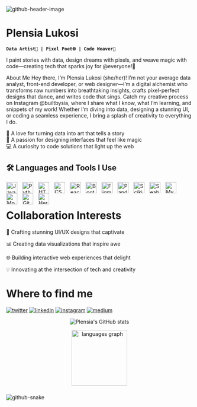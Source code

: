 
![github-header-image](https://github.com/user-attachments/assets/02a8c9e0-b8e2-4ceb-bc03-33b5ba6128e8)

# Plensia Lukosi 
**`Data Artist🎨 | Pixel Poet🌐 | Code Weaver🧵`** 

I paint stories with data, design dreams with pixels, and weave magic with code—creating tech that sparks joy for @everyone!🌟  

About Me
Hey there, I’m Plensia Lukosi (she/her)! I’m not your average data analyst, front-end developer, or web designer—I’m a digital alchemist who transforms raw numbers into breathtaking insights, crafts pixel-perfect designs that dance, and writes code that sings. Catch my creative process on Instagram @builtbysia, where I share what I know, what I’m learning, and snippets of my work! Whether I’m diving into data, designing a stunning UI, or coding a seamless experience, I bring a splash of creativity to everything I do.

🌟 A love for turning data into art that tells a story  
🎨 A passion for designing interfaces that feel like magic  
💻 A curiosity to code solutions that light up the web

<h2>🛠️ Languages and Tools I Use</h2>
<img align="left" alt="JavaScript" width="30px" style="padding-right:10px;" src="https://cdn.jsdelivr.net/gh/devicons/devicon/icons/javascript/javascript-plain.svg" />  
<img align="left" alt="Python" width="30px" style="padding-right:10px;" src="https://cdn.jsdelivr.net/gh/devicons/devicon/icons/python/python-plain.svg" />  
<img align="left" alt="HTML" width="30px" style="padding-right:10px;" src="https://cdn.jsdelivr.net/gh/devicons/devicon/icons/html5/html5-plain.svg" />  
<img align="left" alt="CSS" width="30px" style="padding-right:10px;" src="https://cdn.jsdelivr.net/gh/devicons/devicon/icons/css3/css3-plain.svg" />  
<img align="left" alt="React" width="30px" style="padding-right:10px;" src="https://cdn.jsdelivr.net/gh/devicons/devicon/icons/react/react-original.svg" />  
<img align="left" alt="Bootstrap" width="30px" style="padding-right:10px;" src="https://cdn.jsdelivr.net/gh/devicons/devicon/icons/bootstrap/bootstrap-plain.svg" />  
<img align="left" alt="Figma" width="30px" style="padding-right:10px;" src="https://cdn.jsdelivr.net/gh/devicons/devicon/icons/figma/figma-original.svg" />  
<img align="left" alt="Pandas" width="30px" style="padding-right:10px;" src="https://cdn.jsdelivr.net/gh/devicons/devicon/icons/pandas/pandas-original.svg" />  
<img align="left" alt="Scikit-learn" width="30px" style="padding-right:10px;" src="https://upload.wikimedia.org/wikipedia/commons/0/05/Scikit_learn_logo_small.svg" />  
<img align="left" alt="Seaborn" width="30px" style="padding-right:10px;" src="https://seaborn.pydata.org/_images/logo-mark-lightbg.svg" />  
<img align="left" alt="MySQL" width="30px" style="padding-right:10px;" src="https://cdn.jsdelivr.net/gh/devicons/devicon@latest/icons/mysql/mysql-original.svg" />          
<img align="left" alt="MongoDB" width="30px" style="padding-right:10px;" src="https://cdn.jsdelivr.net/gh/devicons/devicon/icons/mongodb/mongodb-plain.svg" />  
<img align="left" alt="Git" width="30px" style="padding-right:10px;" src="https://cdn.jsdelivr.net/gh/devicons/devicon/icons/git/git-original.svg" />  
<img align="left" alt="Heroku" width="30px" style="padding-right:10px;" src="https://www.vectorlogo.zone/logos/heroku/heroku-icon.svg" />  
<br/><br/>

# Collaboration Interests

🎨 Crafting stunning UI/UX designs that captivate

📊 Creating data visualizations that inspire awe

🌐 Building interactive web experiences that delight

💡 Innovating at the intersection of tech and creativity

# Where to find me
<p><a target="_blank" href="https://twitter.com/https://x.com/plensiapl" style="display: inline-block;"><img src="https://img.shields.io/badge/twitter-x?style=for-the-badge&logo=x&logoColor=white&color=%230f1419" alt="twitter" /></a>
<a target="_blank" href="https://www.linkedin.com/in/https://www.linkedin.com/in/plensia-lukosi/" style="display: inline-block;"><img src="https://img.shields.io/badge/linkedin-logo?style=for-the-badge&logo=linkedin&logoColor=white&color=%230a77b6" alt="linkedin" /></a>
<a target="_blank" href="https://www.instagram.com/https://www.instagram.com/builtbysia/" style="display: inline-block;"><img src="https://img.shields.io/badge/instagram-logo?style=for-the-badge&logo=instagram&logoColor=white&color=%23F35369" alt="instagram" /></a>
<a target="_blank" href="https://medium.com/@plensiapl" style="display: inline-block;">
<img src="https://img.shields.io/badge/medium-logo?style=for-the-badge&logo=medium&logoColor=white&color=black" alt="medium" /></a></p>


<div align="center">

  ![Plensia's GitHub stats](https://github-readme-stats.vercel.app/api?username=plensia&show_icons=true&theme=github_dark)
  
  <img src="https://github-readme-stats.vercel.app/api/top-langs?username=plensia&locale=en&hide_title=false&layout=compact&card_width=320&langs_count=5&theme=dracula&hide_border=false&order=2" height="150" alt="languages graph"  />
</div>

###
<picture>
  <source media="(prefers-color-scheme: dark)" srcset="https://raw.githubusercontent.com/tobiasmeyhoefer/tobiasmeyhoefer/output/github-snake-dark.svg" />
  <source media="(prefers-color-scheme: light)" srcset="https://raw.githubusercontent.com/tobiasmeyhoefer/tobiasmeyhoefer/output/github-snake.svg" />
  <img alt="github-snake" src="https://raw.githubusercontent.com/tobiasmeyhoefer/tobiasmeyhoefer/output/github-snake.svg" />
</picture>
